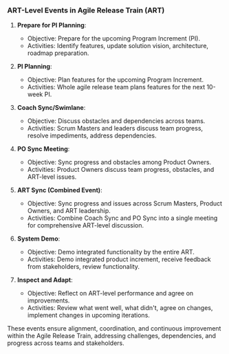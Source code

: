 ### ART-Level Events in Agile Release Train (ART)

1. **Prepare for PI Planning**:
   - Objective: Prepare for the upcoming Program Increment (PI).
   - Activities: Identify features, update solution vision, architecture, roadmap preparation.

2. **PI Planning**:
   - Objective: Plan features for the upcoming Program Increment.
   - Activities: Whole agile release team plans features for the next 10-week PI.

3. **Coach Sync/Swimlane**:
   - Objective: Discuss obstacles and dependencies across teams.
   - Activities: Scrum Masters and leaders discuss team progress, resolve impediments, address dependencies.

4. **PO Sync Meeting**:
   - Objective: Sync progress and obstacles among Product Owners.
   - Activities: Product Owners discuss team progress, obstacles, and ART-level issues.

5. **ART Sync (Combined Event)**:
   - Objective: Sync progress and issues across Scrum Masters, Product Owners, and ART leadership.
   - Activities: Combine Coach Sync and PO Sync into a single meeting for comprehensive ART-level discussion.

6. **System Demo**:
   - Objective: Demo integrated functionality by the entire ART.
   - Activities: Demo integrated product increment, receive feedback from stakeholders, review functionality.

7. **Inspect and Adapt**:
   - Objective: Reflect on ART-level performance and agree on improvements.
   - Activities: Review what went well, what didn't, agree on changes, implement changes in upcoming iterations.

These events ensure alignment, coordination, and continuous improvement within the Agile Release Train, addressing challenges, dependencies, and progress across teams and stakeholders.
